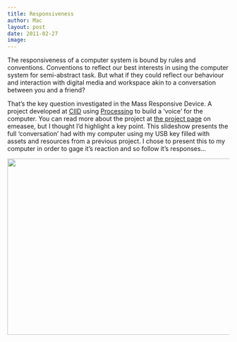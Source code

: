 ```yaml
---
title: Responsiveness
author: Mac
layout: post
date: 2011-02-27
image: 
---
```

The responsiveness of a computer system is bound by rules and conventions. Conventions to reflect our best interests in using the computer system for semi-abstract task. But what if they could reflect our behaviour and interaction with digital media and workspace akin to a conversation between you and a friend?

That&#8217;s the key question investigated in the Mass Responsive Device. A project developed at [CIID][1] using [Processing][2] to build a &#8216;voice&#8217; for the computer. You can read more about the project at [the project page][3] on emeasee, but I thought I&#8217;d highlight a key point. This slideshow presents the full &#8216;conversation&#8217; had with my computer using my USB key filled with assets and resources from a previous project. I chose to present this to my computer in order to gage it&#8217;s reaction and so follow it&#8217;s responses&#8230;

<img alt="" src="/attach/0 1.jpg" class="alignright" width="600" height="400" />

 [1]: http://www.ciid.dk
 [2]: http://processing.org
 [3]: /2011/03/03/msd/